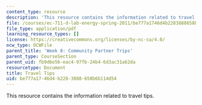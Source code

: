 ```yaml
---
content_type: resource
description: 'This resource contains the information related to travel tips. '
file: /courses/ec-711-d-lab-energy-spring-2011/be777a1746d4b2283888658b6b114d54_MITEC_711S11_trip_tips.pdf
file_type: application/pdf
learning_resource_types: []
license: https://creativecommons.org/licenses/by-nc-sa/4.0/
ocw_type: OCWFile
parent_title: 'Week 8: Community Partner Trips'
parent_type: CourseSection
parent_uid: fb9d6e56-eac4-97fb-24b4-6d3ac31a62da
resourcetype: Document
title: Travel Tips
uid: be777a17-46d4-b228-3888-658b6b114d54
---
```

This resource contains the information related to travel tips. 